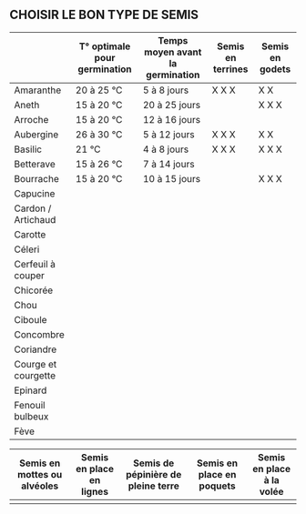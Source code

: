 
## CHOISIR LE BON TYPE DE SEMIS

|                     | T° optimale pour germination | Temps moyen avant la germination | Semis en terrines | Semis en godets |
| ------------------- | ---------------------------- | -------------------------------- | ----------------- | --------------- |
| Amaranthe           | 20 à 25 °C                   | 5 à 8 jours                      | X X X             | X X             |
| Aneth               | 15 à 20 °C                   | 20 à 25 jours                    |                   | X X X           |
| Arroche             | 15 à 20 °C                   | 12 à 16 jours                    |                   |                 |
| Aubergine           | 26 à 30 °C                   | 5 à 12 jours                     | X X X             | X X             |
| Basilic             | 21 °C                        | 4 à 8 jours                      | X X X             | X X X           |
| Betterave           | 15 à 26 °C                   | 7 à 14 jours                     |                   |                 |
| Bourrache           | 15 à 20 °C                   | 10 à 15 jours                    |                   | X X X           |
| Capucine            |                              |                                  |                   |                 |
| Cardon / Artichaud  |                              |                                  |                   |                 |
| Carotte             |                              |                                  |                   |                 |
| Céleri              |                              |                                  |                   |                 |
| Cerfeuil à couper   |                              |                                  |                   |                 |
| Chicorée            |                              |                                  |                   |                 |
| Chou                |                              |                                  |                   |                 |
| Ciboule             |                              |                                  |                   |                 |
| Concombre           |                              |                                  |                   |                 |
| Coriandre           |                              |                                  |                   |                 |
| Courge et courgette |                              |                                  |                   |                 |
| Epinard             |                              |                                  |                   |                 |
| Fenouil bulbeux     |                              |                                  |                   |                 |
| Fève                    |                              |                                  |                   |                 |





| Semis en mottes ou alvéoles | Semis en place en lignes | Semis de pépinière de pleine terre | Semis en place en poquets | Semis en place à la volée |
| --------------------------- | ------------------------ | ---------------------------------- | ------------------------- | ------------------------- |
|                             |                          |                                    |                           |                           |
